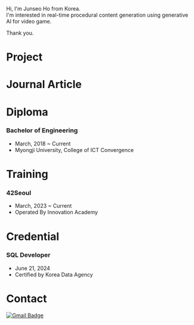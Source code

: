 Hi, I'm Junseo Ho from Korea.<br>
I'm interested in real-time procedural content generation using generative AI for video game.

Thank you.



# Project

# Journal Article



# Diploma

### Bachelor of Engineering
- March, 2018 ~ Current
- Myongji University, College of ICT Convergence

# Training

### 42Seoul
- March, 2023 ~ Current
- Operated By Innovation Academy

# Credential

### SQL Developer
- June 21, 2024
- Certified by Korea Data Agency

# Contact 
[![Gmail Badge](https://img.shields.io/badge/Gmail-EA4335?style=for-the-badge&logo=Gmail&logoColor=white)](mailto:junseoho1029@gmail.com)&nbsp;


